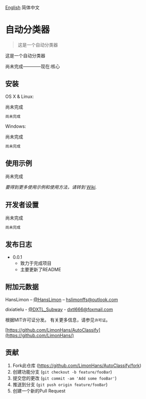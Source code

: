 [English](README.md) 简体中文

# 自动分类器
> 这是一个自动分类器

<!--[![NPM Version][npm-image]][npm-url]
[![Build Status][travis-image]][travis-url]
[![Downloads Stats][npm-downloads]][npm-url]-->

这是一个自动分类器

尚未完成————现在:核心

<!--![](header.png)-->

## 安装

OS X & Linux:

尚未完成

```sh
尚未完成
```

Windows:

尚未完成

```sh
尚未完成
```

## 使用示例
<!--A few motivating and useful examples of how your product can be used. Spice this up with code blocks and potentially more screenshots.-->

尚未完成

_要得到更多使用示例和使用方法，请转到 [Wiki][wiki]._

## 开发者设置
<!--Describe how to install all development dependencies and how to run an automated test-suite of some kind. Potentially do this for multiple platforms.-->
尚未完成
```sh
尚未完成
```

## 发布日志

* 0.0.1
    * 致力于完成项目
	* 主要更新了README

## 附加元数据

HansLimon – [@HansLimon](https://twitter.com/HansLimon) – hslimonffs@outlook.com

dixiatielu - [@DXTL_Subway](https://twitter.com/DXTL_Subway) - dxtl666@foxmail.com

根据MIT许可证分发。 有关更多信息，请参见``许可证``。

[https://github.com/LimonHans/AutoClassify](https://github.com/LimonHans/)

## 贡献

1. Fork此仓库 (<https://github.com/LimonHans/AutoClassify/fork>)
2. 创建功能分支 (`git checkout -b feature/fooBar`)
3. 提交您的更改 (`git commit -am 'Add some fooBar'`)
4. 推送到分支 (`git push origin feature/fooBar`)
5. 创建一个新的Pull Request

<!-- Markdown link & img dfn's -->
[npm-image]: https://img.shields.io/npm/v/datadog-metrics.svg?style=flat-square
[npm-url]: https://npmjs.org/package/datadog-metrics
[npm-downloads]: https://img.shields.io/npm/dm/datadog-metrics.svg?style=flat-square
[travis-image]: https://img.shields.io/travis/dbader/node-datadog-metrics/master.svg?style=flat-square
[travis-url]: https://travis-ci.org/dbader/node-datadog-metrics
[wiki]: https://github.com/LimonHans/AutoClassify/wiki